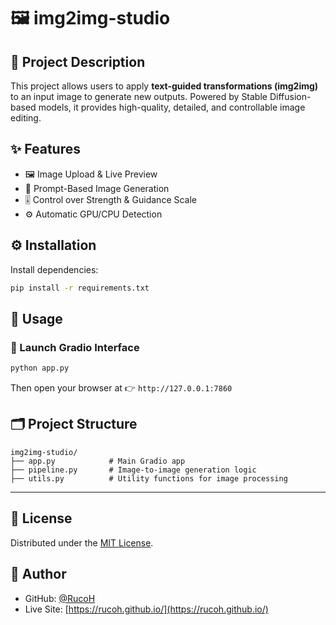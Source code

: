 # 🖼️ img2img-studio

## 📘 Project Description

This project allows users to apply **text-guided transformations (img2img)** to an input image to generate new outputs.
Powered by Stable Diffusion-based models, it provides high-quality, detailed, and controllable image editing.

## ✨ Features

* 🖼️ Image Upload & Live Preview
* 📝 Prompt-Based Image Generation
* 🎚️ Control over Strength & Guidance Scale
* ⚙️ Automatic GPU/CPU Detection

## ⚙️ Installation

Install dependencies:

```bash
pip install -r requirements.txt
```

## 🚀 Usage

### 🔌 Launch Gradio Interface

```bash
python app.py
```

Then open your browser at 👉 `http://127.0.0.1:7860`

## 🗂️ Project Structure

```
img2img-studio/
├── app.py            # Main Gradio app
├── pipeline.py       # Image-to-image generation logic
├── utils.py          # Utility functions for image processing
```

---

## 📄 License

Distributed under the [MIT License](LICENSE).

## 👤 Author

* GitHub: [@RucoH](https://github.com/RucoH)
* Live Site: [https://rucoh.github.io/](https://rucoh.github.io/)
